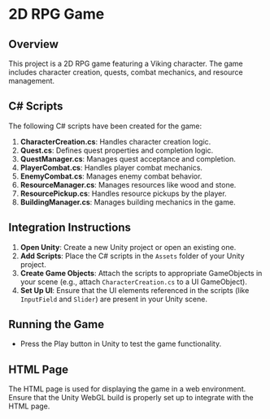 # 2D RPG Game

## Overview
This project is a 2D RPG game featuring a Viking character. The game includes character creation, quests, combat mechanics, and resource management.

## C# Scripts
The following C# scripts have been created for the game:

1. **CharacterCreation.cs**: Handles character creation logic.
2. **Quest.cs**: Defines quest properties and completion logic.
3. **QuestManager.cs**: Manages quest acceptance and completion.
4. **PlayerCombat.cs**: Handles player combat mechanics.
5. **EnemyCombat.cs**: Manages enemy combat behavior.
6. **ResourceManager.cs**: Manages resources like wood and stone.
7. **ResourcePickup.cs**: Handles resource pickups by the player.
8. **BuildingManager.cs**: Manages building mechanics in the game.

## Integration Instructions
1. **Open Unity**: Create a new Unity project or open an existing one.
2. **Add Scripts**: Place the C# scripts in the `Assets` folder of your Unity project.
3. **Create Game Objects**: Attach the scripts to appropriate GameObjects in your scene (e.g., attach `CharacterCreation.cs` to a UI GameObject).
4. **Set Up UI**: Ensure that the UI elements referenced in the scripts (like `InputField` and `Slider`) are present in your Unity scene.

## Running the Game
- Press the Play button in Unity to test the game functionality.

## HTML Page
The HTML page is used for displaying the game in a web environment. Ensure that the Unity WebGL build is properly set up to integrate with the HTML page.
